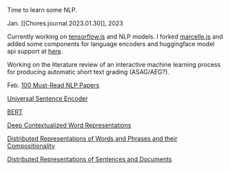 
Time to learn some NLP.

Jan. [[Chores.journal.2023.01.30]], 2023

 Currently working on [tensorflow.js](https://github.com/tensorflow/tfjs) and NLP models. I forked [marcelle.js](https://marcelle.dev) and added some components for language encoders and huggingface model api support at [here](https://github.com/cy-moi/marcelle/tree/0.0.6-sentence-encoder).

 Working on the literature review of an interactive machine learning process for producing automatic short text grading (ASAG/AEG?).

Feb. [100 Must-Read NLP Papers](https://github.com/mhagiwara/100-nlp-papers)

 [Universal Sentence Encoder](https://arxiv.org/abs/1803.11175)

 [BERT](https://aclanthology.org/N19-1423.pdf)

 [Deep Contextualized Word Representations](https://arxiv.org/abs/1802.05365)

 [Distributed Representations of Words and Phrases and their Compositionality](https://arxiv.org/abs/1310.4546)

 [Distributed Representations of Sentences and Documents](https://arxiv.org/abs/1405.4053)